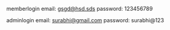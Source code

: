 memberlogin
email: gsgd@hsd.sds
password: 123456789

adminlogin
email: surabhi@gmail.com
password: surabhi@123